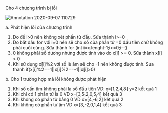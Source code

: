 Cho 4 chương trình bị lỗi

![Annotation 2020-09-07 110729](https://user-images.githubusercontent.com/48431650/92348022-efde4400-f0fb-11ea-9a21-f3da641a4d2b.png)

a. Phát hiện lỗi của chương trình
  1. Do để i>0 nên không xét phần tử đầu. Sửa thành i>=0
  2. Do bắt đầu for với i=0 nên sẽ cho số của phần tử =0 đầu tiên chứ không phải cuối cùng. Sửa thành for (int i=x.lenght-1;i>=0;i--)
  3. 0 không phải số dương nhưng được tính vào do x[i] >= 0. Sửa thành x[i] > 0
  4. Khi sử dụng x[i]%2 với số lẻ âm sẽ cho -1 nên không được tính. Sưa thành if(x[i]%2==1||x[i]%2==-1||x[i]>0)

b. Cho 1 trường hợp mà lỗi không được phát hiện
  1. Khi số cần tìm không phải là số đầu tiên VD: x=[1,2,4,8] y=2 kết quả 1
  2. Khi chỉ có 1 phần tử là 0 VD x=[3,5,2,0,5,4] kết quả 3
  3. Khi không có phần tử bằng 0 VD x=[4,-6,2] kết quả 2
  4. Khi không có phần tử âm VD x=[3,-2,0,1,4] kết quả 3
